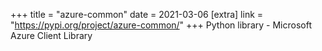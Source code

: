 +++
title = "azure-common"
date = 2021-03-06
[extra]
link = "https://pypi.org/project/azure-common/"
+++
Python library - Microsoft Azure Client Library

